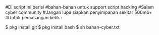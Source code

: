 #Di script ini berisi
#bahan-bahan untuk support script hacking
#Salam cyber community
#Jangan lupa siapkan penyimpanan sekitar 500mb+
#Untuk pemasangan ketik :

$ pkg install git
$ pkg install bash
$ sh bahan-cyber.txt
